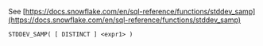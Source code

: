 See [https://docs.snowflake.com/en/sql-reference/functions/stddev_samp](https://docs.snowflake.com/en/sql-reference/functions/stddev_samp)
```
STDDEV_SAMP( [ DISTINCT ] <expr1> )
```

